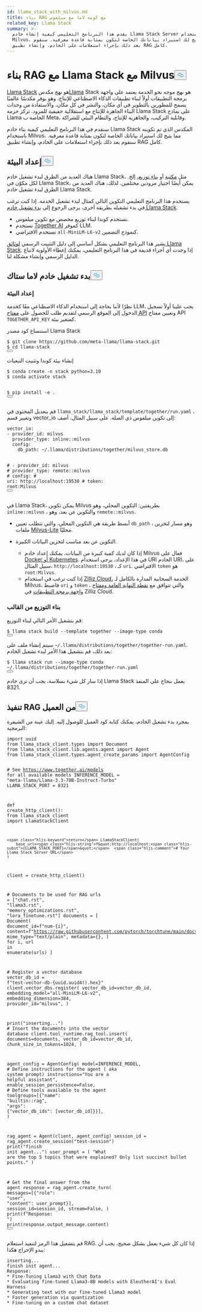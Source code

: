 ```yaml
---
id: llama_stack_with_milvus.md
title: بناء RAG مع كومة لاما مع ميلفوس
related_key: Llama Stack
summary: >-
  يقدم هذا البرنامج التعليمي كيفية إنشاء خادم Llama Stack Server مهيأ باستخدام
  Milvus، مما يتيح لك استيراد بياناتك الخاصة لتكون بمثابة قاعدة معرفية. سنقوم
  بعد ذلك بإجراء استعلامات على الخادم، وإنشاء تطبيق RAG كامل.
---
```

<h1 id="Build-RAG-with-Llama-Stack-with-Milvus" class="common-anchor-header">بناء RAG مع Llama Stack مع Milvus<button data-href="#Build-RAG-with-Llama-Stack-with-Milvus" class="anchor-icon" translate="no">
      <svg translate="no"
        aria-hidden="true"
        focusable="false"
        height="20"
        version="1.1"
        viewBox="0 0 16 16"
        width="16"
      >
        <path
          fill="#0092E4"
          fill-rule="evenodd"
          d="M4 9h1v1H4c-1.5 0-3-1.69-3-3.5S2.55 3 4 3h4c1.45 0 3 1.69 3 3.5 0 1.41-.91 2.72-2 3.25V8.59c.58-.45 1-1.27 1-2.09C10 5.22 8.98 4 8 4H4c-.98 0-2 1.22-2 2.5S3 9 4 9zm9-3h-1v1h1c1 0 2 1.22 2 2.5S13.98 12 13 12H9c-.98 0-2-1.22-2-2.5 0-.83.42-1.64 1-2.09V6.25c-1.09.53-2 1.84-2 3.25C6 11.31 7.55 13 9 13h4c1.45 0 3-1.69 3-3.5S14.5 6 13 6z"
        ></path>
      </svg>
    </button></h1><p><a href="https://github.com/meta-llama/llama-stack/tree/main">Llama Stack</a> هو نهج مكدس<a href="https://github.com/meta-llama/llama-stack/tree/main">Llama</a> Stack هو نهج موجه نحو الخدمة يعتمد على واجهة برمجة التطبيقات أولاً لبناء تطبيقات الذكاء الاصطناعي للإنتاج. وهو يوفر مكدسًا عالميًا يسمح للمطورين بالتطوير في أي مكان، والنشر في كل مكان، والاستفادة من وحدات البناء الجاهزة للإنتاج مع استقلالية حقيقية للمزود. تركز حزمة Llama Stack على نماذج Llama الخاصة ب Meta، وقابلية التركيب، والجاهزية للإنتاج، والنظام البيئي للشراكة.</p>
<p>سنقدم في هذا البرنامج التعليمي كيفية بناء خادم Llama Stack المكدس الذي تم تكوينه باستخدام Milvus، مما يتيح لك استيراد بياناتك الخاصة لتكون بمثابة قاعدة معرفية. سنقوم بعد ذلك بإجراء استعلامات على الخادم، وإنشاء تطبيق RAG كامل.</p>
<h2 id="Preparing-the-Environment" class="common-anchor-header">إعداد البيئة<button data-href="#Preparing-the-Environment" class="anchor-icon" translate="no">
      <svg translate="no"
        aria-hidden="true"
        focusable="false"
        height="20"
        version="1.1"
        viewBox="0 0 16 16"
        width="16"
      >
        <path
          fill="#0092E4"
          fill-rule="evenodd"
          d="M4 9h1v1H4c-1.5 0-3-1.69-3-3.5S2.55 3 4 3h4c1.45 0 3 1.69 3 3.5 0 1.41-.91 2.72-2 3.25V8.59c.58-.45 1-1.27 1-2.09C10 5.22 8.98 4 8 4H4c-.98 0-2 1.22-2 2.5S3 9 4 9zm9-3h-1v1h1c1 0 2 1.22 2 2.5S13.98 12 13 12H9c-.98 0-2-1.22-2-2.5 0-.83.42-1.64 1-2.09V6.25c-1.09.53-2 1.84-2 3.25C6 11.31 7.55 13 9 13h4c1.45 0 3-1.69 3-3.5S14.5 6 13 6z"
        ></path>
      </svg>
    </button></h2><p>هناك العديد من الطرق لبدء تشغيل خادم Llama Stack، مثل <a href="https://llama-stack.readthedocs.io/en/latest/distributions/importing_as_library.html">مكتبة</a> أو <a href="https://llama-stack.readthedocs.io/en/latest/distributions/building_distro.html">بناء توزيع،</a> إلخ. لكل مكوّن في Llama Stack، يمكن أيضًا اختيار مزودين مختلفين. لذلك، هناك العديد من الطرق لبدء تشغيل خادم Llama Stack.</p>
<p>يستخدم هذا البرنامج التعليمي التكوين التالي كمثال لبدء تشغيل الخدمة. إذا كنت ترغب في بدء تشغيله بطريقة أخرى، يرجى الرجوع إلى <a href="https://llama-stack.readthedocs.io/en/latest/distributions/index.html">بدء تشغيل خادم Llama Stack</a>.</p>
<ul>
<li>نستخدم كوندا لبناء توزيع مخصص مع تكوين ميلفوس.</li>
<li>نستخدم <a href="https://llama-stack.readthedocs.io/en/latest/distributions/self_hosted_distro/together.html#via-conda">Together AI</a> كموفر LLM.</li>
<li>نستخدم الافتراضي <code translate="no">all-MiniLM-L6-v2</code> كنموذج التضمين.</li>
</ul>
<div class="alert note">
<p>يشير هذا البرنامج التعليمي بشكل أساسي إلى دليل التثبيت الرسمي <a href="https://llama-stack.readthedocs.io/en/latest/index.html">لوثائق Llama Stack</a>. إذا وجدت أي أجزاء قديمة في هذا البرنامج التعليمي، يمكنك إعطاء الأولوية لاتباع الدليل الرسمي وإنشاء مشكلة لنا.</p>
</div>
<h2 id="Start-Llama-Stack-Server" class="common-anchor-header">بدء تشغيل خادم لاما ستاك<button data-href="#Start-Llama-Stack-Server" class="anchor-icon" translate="no">
      <svg translate="no"
        aria-hidden="true"
        focusable="false"
        height="20"
        version="1.1"
        viewBox="0 0 16 16"
        width="16"
      >
        <path
          fill="#0092E4"
          fill-rule="evenodd"
          d="M4 9h1v1H4c-1.5 0-3-1.69-3-3.5S2.55 3 4 3h4c1.45 0 3 1.69 3 3.5 0 1.41-.91 2.72-2 3.25V8.59c.58-.45 1-1.27 1-2.09C10 5.22 8.98 4 8 4H4c-.98 0-2 1.22-2 2.5S3 9 4 9zm9-3h-1v1h1c1 0 2 1.22 2 2.5S13.98 12 13 12H9c-.98 0-2-1.22-2-2.5 0-.83.42-1.64 1-2.09V6.25c-1.09.53-2 1.84-2 3.25C6 11.31 7.55 13 9 13h4c1.45 0 3-1.69 3-3.5S14.5 6 13 6z"
        ></path>
      </svg>
    </button></h2><h3 id="Prepare-the-Environment" class="common-anchor-header">إعداد البيئة</h3><p>نظرًا لأننا بحاجة إلى استخدام الذكاء الاصطناعي معًا كخدمة LLM، يجب علينا أولاً تسجيل الدخول إلى الموقع الرسمي لتقديم طلب للحصول على <a href="https://api.together.xyz/settings/api-keys">مفتاح API</a> وتعيين مفتاح API <code translate="no">TOGETHER_API_KEY</code> كمتغير بيئة.</p>
<p>استنساخ كود مصدر Llama Stack</p>
<pre><code translate="no" class="language-bash">$ git <span class="hljs-built_in">clone</span> https://github.com/meta-llama/llama-stack.git
$ <span class="hljs-built_in">cd</span> llama-stack
<button class="copy-code-btn"></button></code></pre>
<p>إنشاء بيئة كوندا وتثبيت التبعيات</p>
<pre><code translate="no" class="language-bash">$ conda create -n stack python=3.10
$ conda activate stack

$ pip install -e .
<button class="copy-code-btn"></button></code></pre>
<p>قم بتعديل المحتوى في <code translate="no">llama_stack/llama_stack/template/together/run.yaml</code> ، وتغيير قسم vector_io إلى تكوين ميلفوس ذي الصلة. على سبيل المثال، أضف:</p>
<pre><code translate="no" class="language-yaml"><span class="hljs-attr">vector_io:</span>
<span class="hljs-bullet">-</span> <span class="hljs-attr">provider_id:</span> <span class="hljs-string">milvus</span>
  <span class="hljs-attr">provider_type:</span> <span class="hljs-string">inline::milvus</span>
  <span class="hljs-attr">config:</span>
    <span class="hljs-attr">db_path:</span> <span class="hljs-string">~/.llama/distributions/together/milvus_store.db</span>

<span class="hljs-comment">#  - provider_id: milvus</span>
<span class="hljs-comment">#    provider_type: remote::milvus</span>
<span class="hljs-comment">#    config:</span>
<span class="hljs-comment">#      uri: http://localhost:19530</span>
<span class="hljs-comment">#      token: root:Milvus</span>
<button class="copy-code-btn"></button></code></pre>
<p>في Llama Stack، يمكن تكوين Milvus بطريقتين: التكوين المحلي، وهو <code translate="no">inline::milvus</code> ، والتكوين عن بعد، وهو <code translate="no">remote::milvus</code>.</p>
<ul>
<li><p>أبسط طريقة هي التكوين المحلي، والتي تتطلب تعيين <code translate="no">db_path</code> ، وهو مسار لتخزين ملفات <a href="https://milvus.io/docs/quickstart.md">Milvus-Lite</a> محليًا.</p></li>
<li><p>التكوين عن بعد مناسب لتخزين البيانات الكبيرة.</p>
<ul>
<li>إذا كان لديك كمية كبيرة من البيانات، يمكنك إعداد خادم Milvus فعال على <a href="https://milvus.io/docs/quickstart.md">Docker أو Kubernetes</a>. في هذا الإعداد، يرجى استخدام URI الخادم URI، على سبيل المثال، <code translate="no">http://localhost:19530</code> ، كـ <code translate="no">uri</code>. الافتراضي <code translate="no">token</code> هو <code translate="no">root:Milvus</code>.</li>
<li>إذا كنت ترغب في استخدام <a href="https://zilliz.com/cloud">Zilliz Cloud،</a> الخدمة السحابية المدارة بالكامل لـ Milvus، فاضبط <code translate="no">uri</code> و <code translate="no">token</code> ، والتي تتوافق مع <a href="https://docs.zilliz.com/docs/on-zilliz-cloud-console#free-cluster-details">نقطة النهاية العامة ومفتاح واجهة برمجة التطبيقات</a> في Zilliz Cloud.</li>
</ul></li>
</ul>
<h3 id="Build-distribution-from-the-template" class="common-anchor-header">بناء التوزيع من القالب</h3><p>قم بتشغيل الأمر التالي لبناء التوزيع:</p>
<pre><code translate="no" class="language-bash">$ llama stack build --template together --image-type conda
<button class="copy-code-btn"></button></code></pre>
<p>سيتم إنشاء ملف على <code translate="no">~/.llama/distributions/together/together-run.yaml</code>. بعد ذلك، قم بتشغيل هذا الأمر لبدء تشغيل الخادم:</p>
<pre><code translate="no" class="language-bash">$ llama stack run --image-type conda ~/.llama/distributions/together/together-run.yaml
<button class="copy-code-btn"></button></code></pre>
<p>إذا سار كل شيء بسلاسة، يجب أن ترى خادم Llama Stack يعمل بنجاح على المنفذ 8321.</p>
<h2 id="Perform-RAG-from-client" class="common-anchor-header">تنفيذ RAG من العميل<button data-href="#Perform-RAG-from-client" class="anchor-icon" translate="no">
      <svg translate="no"
        aria-hidden="true"
        focusable="false"
        height="20"
        version="1.1"
        viewBox="0 0 16 16"
        width="16"
      >
        <path
          fill="#0092E4"
          fill-rule="evenodd"
          d="M4 9h1v1H4c-1.5 0-3-1.69-3-3.5S2.55 3 4 3h4c1.45 0 3 1.69 3 3.5 0 1.41-.91 2.72-2 3.25V8.59c.58-.45 1-1.27 1-2.09C10 5.22 8.98 4 8 4H4c-.98 0-2 1.22-2 2.5S3 9 4 9zm9-3h-1v1h1c1 0 2 1.22 2 2.5S13.98 12 13 12H9c-.98 0-2-1.22-2-2.5 0-.83.42-1.64 1-2.09V6.25c-1.09.53-2 1.84-2 3.25C6 11.31 7.55 13 9 13h4c1.45 0 3-1.69 3-3.5S14.5 6 13 6z"
        ></path>
      </svg>
    </button></h2><p>بمجرد بدء تشغيل الخادم، يمكنك كتابة كود العميل للوصول إليه. إليك عينة من الشيفرة البرمجية:</p>
<pre><code translate="no" class="language-python"><span class="hljs-keyword">import</span> uuid
<span class="hljs-keyword">from</span> llama_stack_client.types <span class="hljs-keyword">import</span> Document
<span class="hljs-keyword">from</span> llama_stack_client.lib.agents.agent <span class="hljs-keyword">import</span> Agent
<span class="hljs-keyword">from</span> llama_stack_client.types.agent_create_params <span class="hljs-keyword">import</span> AgentConfig

<span class="hljs-comment"># See https://www.together.ai/models for all available models</span>
INFERENCE_MODEL = <span class="hljs-string">&quot;meta-llama/Llama-3.3-70B-Instruct-Turbo&quot;</span>
LLAMA_STACK_PORT = <span class="hljs-number">8321</span>


<span class="hljs-keyword">def</span> <span class="hljs-title function_">create_http_client</span>():
    <span class="hljs-keyword">from</span> llama_stack_client <span class="hljs-keyword">import</span> LlamaStackClient

    <span class="hljs-keyword">return</span> LlamaStackClient(
        base_url=<span class="hljs-string">f&quot;http://localhost:<span class="hljs-subst">{LLAMA_STACK_PORT}</span>&quot;</span>  <span class="hljs-comment"># Your Llama Stack Server URL</span>
    )


client = create_http_client()

<span class="hljs-comment"># Documents to be used for RAG</span>
urls = [<span class="hljs-string">&quot;chat.rst&quot;</span>, <span class="hljs-string">&quot;llama3.rst&quot;</span>, <span class="hljs-string">&quot;memory_optimizations.rst&quot;</span>, <span class="hljs-string">&quot;lora_finetune.rst&quot;</span>]
documents = [
    Document(
        document_id=<span class="hljs-string">f&quot;num-<span class="hljs-subst">{i}</span>&quot;</span>,
        content=<span class="hljs-string">f&quot;https://raw.githubusercontent.com/pytorch/torchtune/main/docs/source/tutorials/<span class="hljs-subst">{url}</span>&quot;</span>,
        mime_type=<span class="hljs-string">&quot;text/plain&quot;</span>,
        metadata={},
    )
    <span class="hljs-keyword">for</span> i, url <span class="hljs-keyword">in</span> <span class="hljs-built_in">enumerate</span>(urls)
]

<span class="hljs-comment"># Register a vector database</span>
vector_db_id = <span class="hljs-string">f&quot;test-vector-db-<span class="hljs-subst">{uuid.uuid4().<span class="hljs-built_in">hex</span>}</span>&quot;</span>
client.vector_dbs.register(
    vector_db_id=vector_db_id,
    embedding_model=<span class="hljs-string">&quot;all-MiniLM-L6-v2&quot;</span>,
    embedding_dimension=<span class="hljs-number">384</span>,
    provider_id=<span class="hljs-string">&quot;milvus&quot;</span>,
)

<span class="hljs-built_in">print</span>(<span class="hljs-string">&quot;inserting...&quot;</span>)
<span class="hljs-comment"># Insert the documents into the vector database</span>
client.tool_runtime.rag_tool.insert(
    documents=documents, vector_db_id=vector_db_id, chunk_size_in_tokens=<span class="hljs-number">1024</span>,
)

agent_config = AgentConfig(
    model=INFERENCE_MODEL,
    <span class="hljs-comment"># Define instructions for the agent ( aka system prompt)</span>
    instructions=<span class="hljs-string">&quot;You are a helpful assistant&quot;</span>,
    enable_session_persistence=<span class="hljs-literal">False</span>,
    <span class="hljs-comment"># Define tools available to the agent</span>
    toolgroups=[{<span class="hljs-string">&quot;name&quot;</span>: <span class="hljs-string">&quot;builtin::rag&quot;</span>, <span class="hljs-string">&quot;args&quot;</span>: {<span class="hljs-string">&quot;vector_db_ids&quot;</span>: [vector_db_id]}}],
)

rag_agent = Agent(client, agent_config)
session_id = rag_agent.create_session(<span class="hljs-string">&quot;test-session&quot;</span>)
<span class="hljs-built_in">print</span>(<span class="hljs-string">&quot;finish init agent...&quot;</span>)
user_prompt = (
    <span class="hljs-string">&quot;What are the top 5 topics that were explained? Only list succinct bullet points.&quot;</span>
)

<span class="hljs-comment"># Get the final answer from the agent</span>
response = rag_agent.create_turn(
    messages=[{<span class="hljs-string">&quot;role&quot;</span>: <span class="hljs-string">&quot;user&quot;</span>, <span class="hljs-string">&quot;content&quot;</span>: user_prompt}],
    session_id=session_id,
    stream=<span class="hljs-literal">False</span>,
)
<span class="hljs-built_in">print</span>(<span class="hljs-string">f&quot;Response: &quot;</span>)
<span class="hljs-built_in">print</span>(response.output_message.content)
<button class="copy-code-btn"></button></code></pre>
<p>قم بتشغيل هذا الرمز لتنفيذ استعلام RAG. إذا كان كل شيء يعمل بشكل صحيح، يجب أن يبدو الإخراج هكذا:</p>
<pre><code translate="no" class="language-log">inserting...
finish init agent...
Response: 
* Fine-Tuning Llama3 with Chat Data
* Evaluating fine-tuned Llama3-8B models with EleutherAI's Eval Harness
* Generating text with our fine-tuned Llama3 model
* Faster generation via quantization
* Fine-tuning on a custom chat dataset
</code></pre>
